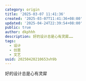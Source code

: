 ```yaml
---
category: origin
title: '2025-03-07 11:41:36'
created: '2025-03-07T11:41:36+08:00'
updated: '2025-04-24T22:39:54+08:00'
public: true
author: dkphhh
description: 好的设计总是心有灵犀……
tags:
  - 设计
  - 创意
  - 文艺
uuid: 20250420210653vh9b
---
```


好的设计总是心有灵犀
